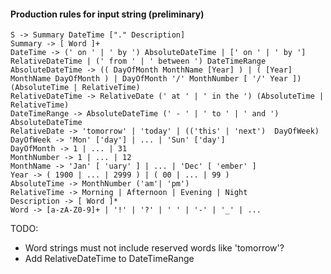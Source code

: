 #### Production rules for input string (preliminary)

```
S -> Summary DateTime ["." Description]
Summary -> [ Word ]+
DateTime -> (' on ' | ' by ') AbsoluteDateTime | [' on ' | ' by '] RelativeDateTime | (' from ' | ' between ') DateTimeRange
AbsoluteDateTime -> (( DayOfMonth MonthName [Year] ) | ( [Year] MonthName DayOfMonth ) | DayOfMonth '/' MonthNumber [ '/' Year ]) (AbsoluteTime | RelativeTime)
RelativeDateTime -> RelativeDate (' at ' | ' in the ') (AbsoluteTime | RelativeTime)
DateTimeRange -> AbsoluteDateTime (' - ' | ' to ' | ' and ') AbsoluteDateTime
RelativeDate -> 'tomorrow' | 'today' | (('this' | 'next')  DayOfWeek)
DayOfWeek -> 'Mon' ['day'] | ... | 'Sun' ['day']
DayOfMonth -> 1 | ... | 31
MonthNumber -> 1 | ... | 12
MonthName -> 'Jan' [ 'uary' ] | ... | 'Dec' [ 'ember' ]
Year -> ( 1900 | ... | 2999 ) | ( 00 | ... | 99 )
AbsoluteTime -> MonthNumber ('am'| 'pm')
RelativeTime -> Morning | Afternoon | Evening | Night
Description -> [ Word ]*
Word -> [a-zA-Z0-9]+ | '!' | '?' | ' ' | '-' | '_' | ...
```

TODO: 
- Word strings must not include reserved words like 'tomorrow'?
- Add RelativeDateTime to DateTimeRange